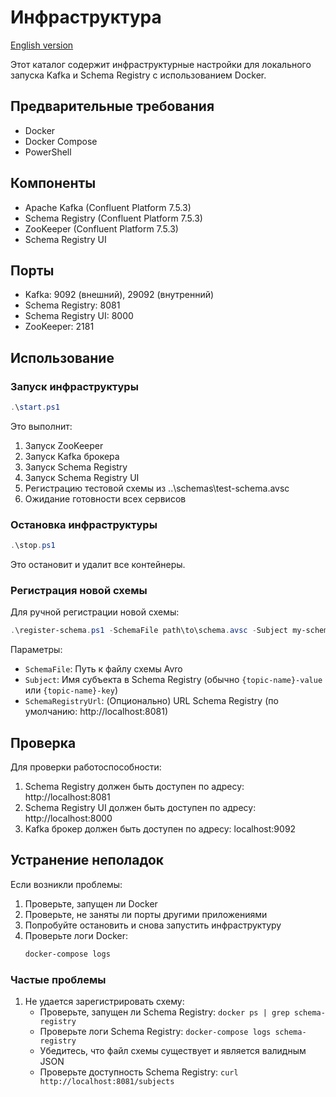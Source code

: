# Инфраструктура

[English version](README.md)

Этот каталог содержит инфраструктурные настройки для локального запуска Kafka и Schema Registry с использованием Docker.

## Предварительные требования

- Docker
- Docker Compose
- PowerShell

## Компоненты

- Apache Kafka (Confluent Platform 7.5.3)
- Schema Registry (Confluent Platform 7.5.3)
- ZooKeeper (Confluent Platform 7.5.3)
- Schema Registry UI

## Порты

- Kafka: 9092 (внешний), 29092 (внутренний)
- Schema Registry: 8081
- Schema Registry UI: 8000
- ZooKeeper: 2181

## Использование

### Запуск инфраструктуры

```powershell
.\start.ps1
```

Это выполнит:
1. Запуск ZooKeeper
2. Запуск Kafka брокера
3. Запуск Schema Registry
4. Запуск Schema Registry UI
5. Регистрацию тестовой схемы из ..\schemas\test-schema.avsc
6. Ожидание готовности всех сервисов

### Остановка инфраструктуры

```powershell
.\stop.ps1
```

Это остановит и удалит все контейнеры.

### Регистрация новой схемы

Для ручной регистрации новой схемы:

```powershell
.\register-schema.ps1 -SchemaFile path\to\schema.avsc -Subject my-schema-value
```

Параметры:
- `SchemaFile`: Путь к файлу схемы Avro
- `Subject`: Имя субъекта в Schema Registry (обычно `{topic-name}-value` или `{topic-name}-key`)
- `SchemaRegistryUrl`: (Опционально) URL Schema Registry (по умолчанию: http://localhost:8081)

## Проверка

Для проверки работоспособности:

1. Schema Registry должен быть доступен по адресу: http://localhost:8081
2. Schema Registry UI должен быть доступен по адресу: http://localhost:8000
3. Kafka брокер должен быть доступен по адресу: localhost:9092

## Устранение неполадок

Если возникли проблемы:

1. Проверьте, запущен ли Docker
2. Проверьте, не заняты ли порты другими приложениями
3. Попробуйте остановить и снова запустить инфраструктуру
4. Проверьте логи Docker:
   ```powershell
   docker-compose logs
   ```

### Частые проблемы

1. Не удается зарегистрировать схему:
   - Проверьте, запущен ли Schema Registry: `docker ps | grep schema-registry`
   - Проверьте логи Schema Registry: `docker-compose logs schema-registry`
   - Убедитесь, что файл схемы существует и является валидным JSON
   - Проверьте доступность Schema Registry: `curl http://localhost:8081/subjects`
